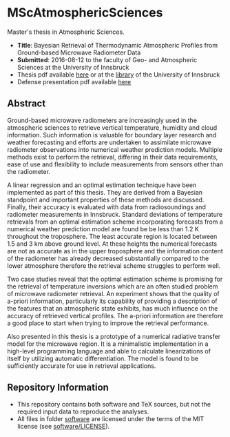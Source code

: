 # MScAtmosphericSciences

Master's thesis in Atmospheric Sciences.

- __Title__: Bayesian Retrieval of Thermodynamic Atmospheric Profiles from Ground-based Microwave Radiometer Data
- __Submitted__: 2016-08-12 to the faculty of Geo- and Atmospheric Sciences at the University of Innsbruck
- Thesis pdf available [here](MSc-Polster-Bayesian-Retrieval-Thesis.pdf) or at the [library](https://diglib.uibk.ac.at/ulbtirolhs/content/titleinfo/1471806) of the University of Innsbruck
- Defense presentation pdf available [here](MSc-Polster-Bayesian-Retrieval-Defense.pdf)


## Abstract

Ground-based microwave radiometers are increasingly used in the atmospheric sciences to retrieve vertical temperature, humidity and cloud information. Such information is valuable for boundary layer research and weather forecasting and efforts are undertaken to assimilate microwave radiometer observations into numerical weather prediction models. Multiple methods exist to perform the retrieval, differing in their data requirements, ease of use and flexibility to include measurements from sensors other than the radiometer.

A linear regression and an optimal estimation technique have been implemented as part of this thesis. They are derived from a Bayesian standpoint and important properties of these methods are discussed. Finally, their accuracy is evaluated with data from radiosoundings and radiometer measurements in Innsbruck. Standard deviations of temperature retrievals from an optimal estimation scheme incorporating forecasts from a numerical weather prediction model are found be be less than 1.2 K throughout the troposphere. The least accurate region is located between 1.5 and 3 km above ground level. At these heights the numerical forecasts are not as accurate as in the upper troposphere and the information content of the radiometer has already decreased substantially compared to the lower atmosphere therefore the retrieval scheme struggles to perform well.

Two case studies reveal that the optimal estimation scheme is promising for the retrieval of temperature inversions which are an often studied problem of microwave radiometer retrieval. An experiment shows that the quality of a-priori information, particularly its capability of providing a description of the features that an atmospheric state exhibits, has much influence on the accuracy of retrieved vertical profiles. The a-priori information are therefore a good place to start when trying to improve the retrieval performance.

Also presented in this thesis is a prototype of a numerical radiative transfer model for the microwave region. It is a minimalistic implementation in a high-level programming language and able to calculate linearizations of itself by utilizing automatic differentiation. The model is found to be sufficiently accurate for use in retrieval applications.


## Repository Information

- This repository contains both software and TeX sources, but not the required input data to reproduce the analyses.
- All files in folder [software](software) are licensed under the terms of the MIT license (see [software/LICENSE](software/LICENSE)).


